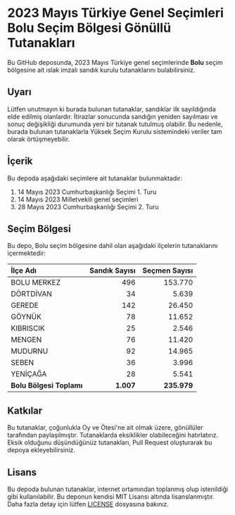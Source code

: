 # 2023 Mayıs Türkiye Genel Seçimleri Bolu Seçim Bölgesi Gönüllü Tutanakları

Bu GitHub deposunda, 2023 Mayıs Türkiye genel seçimlerinde **Bolu** seçim bölgesine ait ıslak imzalı sandık kurulu tutanaklarını bulabilirsiniz.

## Uyarı

Lütfen unutmayın ki burada bulunan tutanaklar, sandıklar ilk sayıldığında elde edilmiş olanlardır. İtirazlar sonucunda sandığın yeniden sayılması ve sonuç değişikliği durumunda yeni bir tutanak tutulmuş olabilir. Bu nedenle, burada bulunan tutanaklarla Yüksek Seçim Kurulu sistemindeki veriler tam olarak örtüşmeyebilir.

## İçerik

Bu depoda aşağıdaki seçimlere ait tutanaklar bulunmaktadır:

1. 14 Mayıs 2023 Cumhurbaşkanlığı Seçimi 1. Turu
2. 14 Mayıs 2023 Milletvekili genel seçimleri
3. 28 Mayıs 2023 Cumhurbaşkanlığı Seçimi 2. Turu

## Seçim Bölgesi

Bu depo, Bolu seçim bölgesine dahil olan aşağıdaki ilçelerin tutanaklarını içermektedir:

| İlçe Adı | Sandık Sayısı | Seçmen Sayısı |
| :------- | ------------: | ------------: |
 | BOLU MERKEZ  |          496  |      153.770  | 
 | DÖRTDİVAN  |           34  |        5.639  | 
 | GEREDE  |          142  |       26.450  | 
 | GÖYNÜK  |           78  |       11.652  | 
 | KIBRISCIK  |           25  |        2.546  | 
 | MENGEN  |           76  |       11.420  | 
 | MUDURNU  |           92  |       14.965  | 
 | SEBEN  |           36  |        3.996  | 
 | YENİÇAĞA  |           28  |        5.541  |
| **Bolu Bölgesi Toplamı**  |  **1.007**  |  **235.979**  |

## Katkılar

Bu tutanaklar, çoğunlukla Oy ve Ötesi'ne ait olmak üzere, gönüllüler tarafından paylaşılmıştır. Tutanaklarda eksiklikler olabileceğini hatırlatırız. Eksik olduğunu düşündüğünüz tutanakları, Pull Request oluşturarak bu depoya ekleyebilirsiniz.

## Lisans

Bu depoda bulunan tutanaklar, internet ortamından toplanmış olup istenildiği gibi kullanılabilir.
Bu deponun kendisi MIT Lisansı altında lisanslanmıştır. Daha fazla detay için lütfen [LICENSE](LICENSE) dosyasına bakınız.
